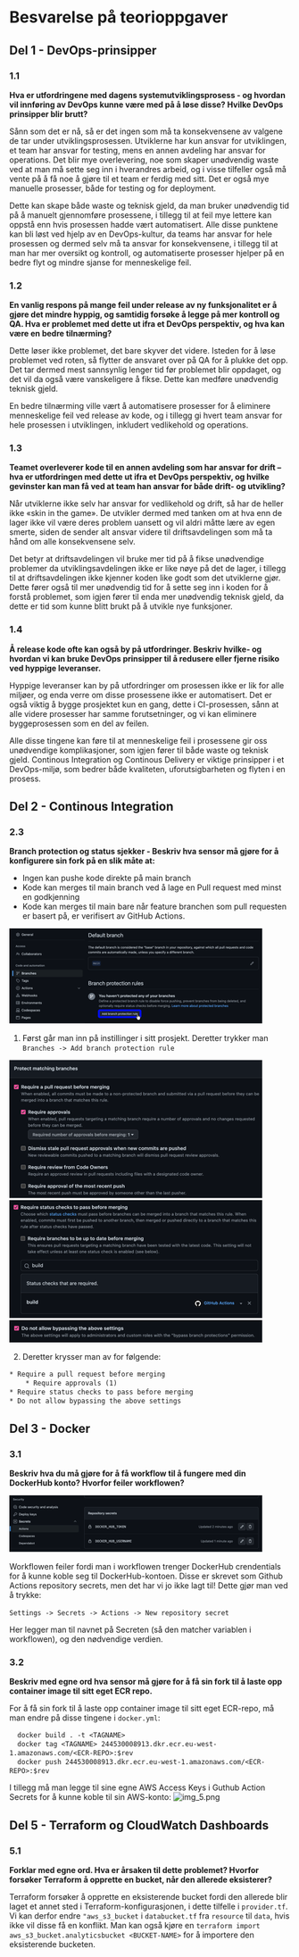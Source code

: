 # Besvarelse på teorioppgaver

## Del 1 - DevOps-prinsipper
### 1.1
**Hva er utfordringene med dagens systemutviklingsprosess - og hvordan vil innføring av DevOps kunne være med på å løse disse? Hvilke DevOps prinsipper blir brutt?**

Sånn som det er nå, så er det ingen som må ta konsekvensene av valgene de tar under utviklingsprosessen. Utviklerne har kun ansvar for utviklingen, et team har ansvar for testing, mens en annen avdeling har ansvar for operations. Det blir mye overlevering, noe som skaper unødvendig waste ved at man må sette seg inn i hverandres arbeid, og i visse tilfeller også må vente på å få noe å gjøre til et team er ferdig med sitt. Det er også mye manuelle prosesser, både for testing og for deployment. 

Dette kan skape både waste og teknisk gjeld, da man bruker unødvendig tid på å manuelt gjennomføre prosessene, i tillegg til at feil mye lettere kan oppstå enn hvis prosessen hadde vært automatisert. Alle disse punktene kan bli løst ved hjelp av en DevOps-kultur, da teams har ansvar for hele prosessen og dermed selv må ta ansvar for konsekvensene, i tillegg til at man har mer oversikt og kontroll, og automatiserte prosesser hjelper på en bedre flyt og mindre sjanse for menneskelige feil.

### 1.2
**En vanlig respons på mange feil under release av ny funksjonalitet er å gjøre det mindre hyppig, og samtidig forsøke å legge på mer kontroll og QA. Hva er problemet med dette ut ifra et DevOps perspektiv, og hva kan være en bedre tilnærming?**

Dette løser ikke problemet, det bare skyver det videre. Isteden for å løse problemet ved roten, så flytter de ansvaret over på QA for å plukke det opp. Det tar dermed mest sannsynlig lenger tid før problemet blir oppdaget, og det vil da også være vanskeligere å fikse. Dette kan medføre unødvendig teknisk gjeld. 

En bedre tilnærming ville vært å automatisere prosesser for å eliminere menneskelige feil ved release av kode, og i tillegg gi hvert team ansvar for hele prosessen i utviklingen, inkludert vedlikehold og operations.

### 1.3
**Teamet overleverer kode til en annen avdeling som har ansvar for drift – hva er utfordringen med dette ut ifra et DevOps perspektiv, og hvilke gevinster kan man få ved at team han ansvar for både drift- og utvikling?**

Når utviklerne ikke selv har ansvar for vedlikehold og drift, så har de heller ikke «skin in the game». De utvikler dermed med tanken om at hva enn de lager ikke vil være deres problem uansett og vil aldri måtte lære av egen smerte, siden de sender alt ansvar videre til driftsavdelingen som må ta hånd om alle konsekvensene selv. 

Det betyr at driftsavdelingen vil bruke mer tid på å fikse unødvendige problemer da utviklingsavdelingen ikke er like nøye på det de lager, i tillegg til at driftsavdelingen ikke kjenner koden like godt som det utviklerne gjør. Dette fører også til mer unødvendig tid for å sette seg inn i koden for å forstå problemet, som igjen fører til enda mer unødvendig teknisk gjeld, da dette er tid som kunne blitt brukt på å utvikle nye funksjoner.

### 1.4
**Å release kode ofte kan også by på utfordringer. Beskriv hvilke- og hvordan vi kan bruke DevOps prinsipper til å redusere eller fjerne risiko ved hyppige leveranser.**

Hyppige leveranser kan by på utfordringer om prosessen ikke er lik for alle miljøer, og enda verre om disse prosessene ikke er automatisert. Det er også viktig å bygge prosjektet kun en gang, dette i CI-prosessen, sånn at alle videre prosesser har samme forutsetninger, og vi kan eliminere byggeprosessen som en del av feilen. 

Alle disse tingene kan føre til at menneskelige feil i prosessene gir oss unødvendige komplikasjoner, som igjen fører til både waste og teknisk gjeld. Continous Integration og Continous Delivery er viktige prinsipper i et DevOps-miljø, som bedrer både kvaliteten, uforutsigbarheten og flyten i en prosess.

## Del 2 - Continous Integration
### 2.3
**Branch protection og status sjekker - Beskriv hva sensor må gjøre for å konfigurere sin fork på en slik måte at:**
- Ingen kan pushe kode direkte på main branch
- Kode kan merges til main branch ved å lage en Pull request med minst en godkjenning
- Kode kan merges til main bare når feature branchen som pull requesten er basert på, er verifisert av GitHub Actions.

![img.png](images/img.png)

1. Først går man inn på instillinger i sitt prosjekt. Deretter trykker man ```Branches -> Add branch protection rule```

![img_1.png](images/img_1.png)
![img_2.png](images/img_2.png)
![img_3.png](images/img_3.png)

2. Deretter krysser man av for følgende:
```
* Require a pull request before merging
    * Require approvals (1)
* Require status checks to pass before merging
* Do not allow bypassing the above settings
```
## Del 3 - Docker
### 3.1
**Beskriv hva du må gjøre for å få workflow til å fungere med din DockerHub konto? Hvorfor feiler workflowen?**

![img_4.png](images/img_4.png)

Workflowen feiler fordi man i workflowen trenger DockerHub crendentials for å kunne koble seg til DockerHub-kontoen. Disse er skrevet som Github Actions repository secrets, men det har vi jo ikke lagt til!
Dette gjør man ved å trykke:

```Settings -> Secrets -> Actions -> New repository secret```

Her legger man til navnet på Secreten (så den matcher variablen i workflowen), og den nødvendige verdien.

### 3.2
**Beskriv med egne ord hva sensor må gjøre for å få sin fork til å laste opp container image til sitt eget ECR repo.**

For å få sin fork til å laste opp container image til sitt eget ECR-repo, må man endre på disse tingene i ```docker.yml```:
```
  docker build . -t <TAGNAME>
  docker tag <TAGNAME> 244530008913.dkr.ecr.eu-west-1.amazonaws.com/<ECR-REPO>:$rev
  docker push 244530008913.dkr.ecr.eu-west-1.amazonaws.com/<ECR-REPO>:$rev
```

I tillegg må man legge til sine egne AWS Access Keys i Guthub Action Secrets for å kunne koble til sin AWS-konto:
![img_5.png](images/img_5.png)

## Del 5 - Terraform og CloudWatch Dashboards
### 5.1
**Forklar med egne ord. Hva er årsaken til dette problemet? Hvorfor forsøker Terraform å opprette en bucket, når den allerede eksisterer?**

Terraform forsøker å opprette en eksisterende bucket fordi den allerede blir laget et annet sted i Terraform-konfigurasjonen,
i dette tilfelle i ```provider.tf```. Vi kan derfor endre ```"aws_s3_bucket``` i ```databucket.tf``` fra ```resource``` til ```data```, hvis ikke 
vil disse få en konflikt. Man kan også kjøre en ```terraform import aws_s3_bucket.analyticsbucket <BUCKET-NAME>``` for å importere den eksisterende bucketen.
